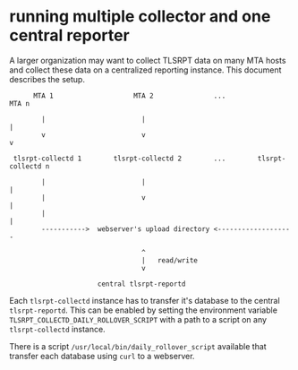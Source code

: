 # running multiple collector and one central reporter

A larger organization may want to collect TLSRPT data on many MTA hosts and
collect these data on a centralized reporting instance.
This document describes the setup.

```text
      MTA 1                    MTA 2               ...              MTA n

        |                        |                                    |
        v                        v                                    v

 tlsrpt-collectd 1        tlsrpt-collectd 2        ...        tlsrpt-collectd n  

        |                        |                                    |
        |                        v                                    |
        |                                                             |
        ----------->  webserver's upload directory <-------------------

                                 ^
                                 |   read/write
                                 v

                      central tlsrpt-reportd
```

Each `tlsrpt-collectd` instance has to transfer it's database to the central
`tlsrpt-reportd`.
This can be enabled by setting the environment variable
`TLSRPT_COLLECTD_DAILY_ROLLOVER_SCRIPT` with a path to a script on any
`tlsrpt-collectd` instance.

There is a script `/usr/local/bin/daily_rollover_script` available that
transfer each database using `curl` to a webserver.
